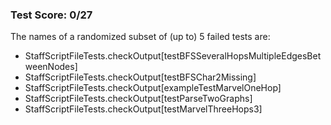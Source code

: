### Test Score: 0/27

The names of a randomized subset of (up to) 5 failed tests are:
 - StaffScriptFileTests.checkOutput[testBFSSeveralHopsMultipleEdgesBetweenNodes]
 - StaffScriptFileTests.checkOutput[testBFSChar2Missing]
 - StaffScriptFileTests.checkOutput[exampleTestMarvelOneHop]
 - StaffScriptFileTests.checkOutput[testParseTwoGraphs]
 - StaffScriptFileTests.checkOutput[testMarvelThreeHops3]


